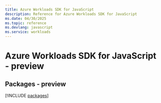 ```yaml
---
title: Azure Workloads SDK for JavaScript
description: Reference for Azure Workloads SDK for JavaScript
ms.date: 04/30/2025
ms.topic: reference
ms.devlang: javascript
ms.service: workloads
---
```

# Azure Workloads SDK for JavaScript - preview
## Packages - preview
[!INCLUDE [packages](workloads-index.md)]
